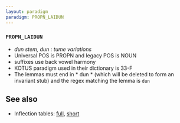 ```yaml
---
layout: paradigm
paradigm: PROPN_LAIDUN
---
```

### ` PROPN_LAIDUN `

* _dun stem, dun : tume variations_
* Universal POS is PROPN and legacy POS is NOUN
* suffixes use back vowel harmony
* KOTUS paradigm used in their dictionary is 33-F
* The lemmas must end in * dun * (which will be deleted to form an invariant stub) and the regex matching the lemma is ` dun `

## See also

* Inflection tables: [full](gen/L/Laidun.html), [short](gen/L/Laidun_wikt.html)

